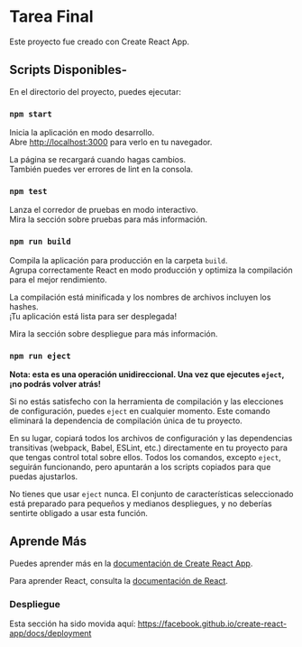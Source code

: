 # Tarea Final

Este proyecto fue creado con Create React App.

## Scripts Disponibles-

En el directorio del proyecto, puedes ejecutar:

### `npm start`
Inicia la aplicación en modo desarrollo.\
Abre [http://localhost:3000](http://localhost:3000) para verlo en tu navegador.

La página se recargará cuando hagas cambios.\
También puedes ver errores de lint en la consola.

### `npm test`
Lanza el corredor de pruebas en modo interactivo.\
Mira la sección sobre pruebas para más información.

### `npm run build`
Compila la aplicación para producción en la carpeta `build`.\
Agrupa correctamente React en modo producción y optimiza la compilación para el mejor rendimiento.

La compilación está minificada y los nombres de archivos incluyen los hashes.\
¡Tu aplicación está lista para ser desplegada!

Mira la sección sobre despliegue para más información.

### `npm run eject`
**Nota: esta es una operación unidireccional. Una vez que ejecutes `eject`, ¡no podrás volver atrás!**

Si no estás satisfecho con la herramienta de compilación y las elecciones de configuración, puedes `eject` en cualquier momento. Este comando eliminará la dependencia de compilación única de tu proyecto.

En su lugar, copiará todos los archivos de configuración y las dependencias transitivas (webpack, Babel, ESLint, etc.) directamente en tu proyecto para que tengas control total sobre ellos. Todos los comandos, excepto `eject`, seguirán funcionando, pero apuntarán a los scripts copiados para que puedas ajustarlos.

No tienes que usar `eject` nunca. El conjunto de características seleccionado está preparado para pequeños y medianos despliegues, y no deberías sentirte obligado a usar esta función.

## Aprende Más

Puedes aprender más en la [documentación de Create React App](https://facebook.github.io/create-react-app/docs/getting-started).

Para aprender React, consulta la [documentación de React](https://reactjs.org/).

### Despliegue
Esta sección ha sido movida aquí: https://facebook.github.io/create-react-app/docs/deployment


